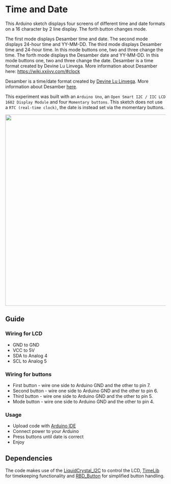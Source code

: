 # Time and Date

This Arduino sketch displays four screens of different time and date formats on a 16 character by 2 line display.
The forth button changes mode.

The first mode displays Desamber time and date.
The second mode displays 24-hour time and YY-MM-DD.
The third mode displays Desamber time and 24-hour time. In this mode buttons one, two and three change the time.
The forth mode displays the Desamber date and YY-MM-DD. In this mode buttons one, two and three change the date.
Desamber is a time format created by Devine Lu Linvega. More information about Desamber here: https://wiki.xxiivv.com/#clock

Desamber is a time/date format created by [Devine Lu Linvega](https://github.com/neauoire). More information about Desamber [here](https://wiki.xxiivv.com/#clock).

This experiment was built with an `Arduino Uno`, an `Open Smart I2C / IIC LCD 1602 Display Module` and four `Momentary buttons`. This sketch does not use a `RTC (real-time clock)`, the date is instead set via the momentary buttons.

<img src='https://raw.githubusercontent.com/kormyen/Ardusamber/master/002-16x2-TimeAndDate/PREVIEW.jpg' width="600"/>

## Guide

### Wiring for LCD

- GND to GND
- VCC to 5V
- SDA to Analog 4
- ​SCL to Analog 5

### Wiring for buttons

- First button - wire one side to Arduino GND and the other to pin 7.
- Second button - wire one side to Arduino GND and the other to pin 6.
- Third button - wire one side to Arduino GND and the other to pin 5.
- Mode button - wire one side to Arduino GND and the other to pin 4.

### Usage

- Upload code with [Arduino IDE](https://www.arduino.cc/en/Main/Software)
- Connect power to your Arduino
- Press buttons until date is correct
- Enjoy


## Dependencies

The code makes use of the [LiquidCrystal_I2C](https://github.com/marcoschwartz/LiquidCrystal_I2C) to control the LCD, [TimeLib](https://github.com/PaulStoffregen/Time) for timekeeping functionality and [RBD_Button](https://github.com/alextaujenis/RBD_Button) for simplified button handling.